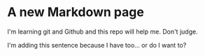 # A new Markdown page

I'm learning git and Github and this repo will help me. Don't judge.

I'm adding this sentence because I have too... or do I want to?
